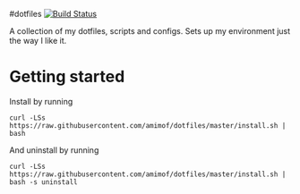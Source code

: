 #dotfiles
[![Build Status](https://travis-ci.org/amimof/dotfiles.svg?branch=master)](https://travis-ci.org/amimof/dotfiles)

A collection of my dotfiles, scripts and configs. Sets up my environment just the way I like it.

# Getting started

Install by running 
```
curl -LSs https://raw.githubusercontent.com/amimof/dotfiles/master/install.sh | bash
```

And uninstall by running
```
curl -LSs https://raw.githubusercontent.com/amimof/dotfiles/master/install.sh | bash -s uninstall
```